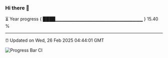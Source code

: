 ### Hi there 👋

⏳ Year progress { ████▁▁▁▁▁▁▁▁▁▁▁▁▁▁▁▁▁▁▁▁▁▁▁▁▁▁ } 15.40 %

---

⏰ Updated on Wed, 26 Feb 2025 04:44:01 GMT

![Progress Bar CI](https://github.com/IshwaranRudhara/GIT-ACTION/workflows/Progress%20Bar%20CI/badge.svg)
